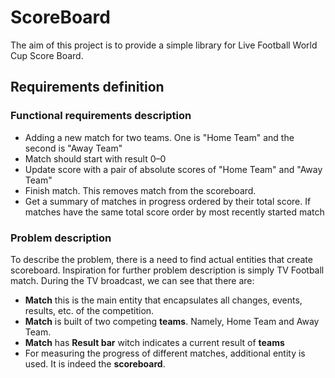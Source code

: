 # ScoreBoard
The aim of this project is to provide a simple library for Live Football World Cup Score Board.
## Requirements definition
### Functional requirements description
* Adding a new match for two teams. One is "Home Team" and the second is "Away Team"
* Match should start with result 0–0
* Update score with a pair of absolute scores of "Home Team" and "Away Team"
* Finish match. This removes match from the scoreboard.
* Get a summary of matches in progress ordered by their total score.
  If matches have the same total score order by most recently 
started match

### Problem description
To describe the problem, there is a need to find actual entities that create scoreboard.
Inspiration for further problem description is simply TV Football match. 
During the TV broadcast, we can see that there are:
* **Match** this is the main entity that encapsulates all changes, events, results, etc. of the competition.
* **Match** is built of two competing **teams**. Namely, Home Team and Away Team.
* **Match** has **Result bar** witch indicates a current result of **teams**
* For measuring the progress of different matches, additional entity is used. It is indeed the **scoreboard**.

